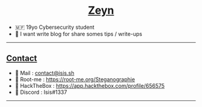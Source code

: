 <h1 align="center"><ins>Zeyn</ins></h1>

  -  🇲🇫 19yo Cybersecurity student
  -  💬 I want write blog for share somes tips / write-ups
-----------------------------
<h2><ins>Contact</ins></h2>

  - 📗 Mail : <a href ="mailto:contact@isis.sh">contact@isis.sh </a>
  - 📘 Root-me : <a href="redirect">https://root-me.org/Steganographie</a>
  - 📕 HackTheBox : <a href="redirect">https://app.hackthebox.com/profile/656575</a>
  - 📙 Discord : Isis#1337
-----------------------------
